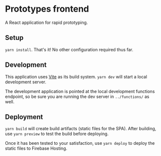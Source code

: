 # Prototypes frontend

A React application for rapid prototyping.

## Setup

`yarn install`. That's it! No other configuration required thus far.

## Development

This application uses [Vite](https://vitejs.dev/) as its build system. `yarn dev` will start a local development server.

The development application is pointed at the local development functions endpoint, so be sure you are running the dev server in `../functions/` as well.

## Deployment

`yarn build` will create build artifacts (static files for the SPA). After building, use `yarn preview` to test the build before deploying.

Once it has been tested to your satisfaction, use `yarn deploy` to deploy the static files to Firebase Hosting.
